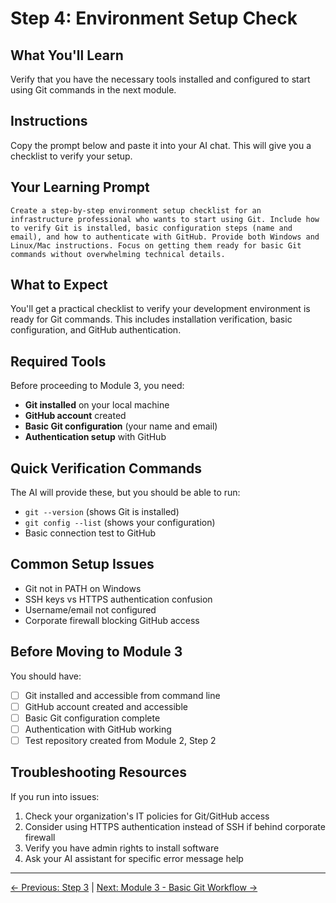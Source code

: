 # Step 4: Environment Setup Check

## What You'll Learn
Verify that you have the necessary tools installed and configured to start using Git commands in the next module.

## Instructions
Copy the prompt below and paste it into your AI chat. This will give you a checklist to verify your setup.

## Your Learning Prompt

```
Create a step-by-step environment setup checklist for an infrastructure professional who wants to start using Git. Include how to verify Git is installed, basic configuration steps (name and email), and how to authenticate with GitHub. Provide both Windows and Linux/Mac instructions. Focus on getting them ready for basic Git commands without overwhelming technical details.
```

## What to Expect
You'll get a practical checklist to verify your development environment is ready for Git commands. This includes installation verification, basic configuration, and GitHub authentication.

## Required Tools
Before proceeding to Module 3, you need:
- **Git installed** on your local machine
- **GitHub account** created
- **Basic Git configuration** (your name and email)
- **Authentication setup** with GitHub

## Quick Verification Commands
The AI will provide these, but you should be able to run:
- `git --version` (shows Git is installed)
- `git config --list` (shows your configuration)
- Basic connection test to GitHub

## Common Setup Issues
- Git not in PATH on Windows
- SSH keys vs HTTPS authentication confusion
- Username/email not configured
- Corporate firewall blocking GitHub access

## Before Moving to Module 3
You should have:
- [ ] Git installed and accessible from command line
- [ ] GitHub account created and accessible
- [ ] Basic Git configuration complete
- [ ] Authentication with GitHub working
- [ ] Test repository created from Module 2, Step 2

## Troubleshooting Resources
If you run into issues:
1. Check your organization's IT policies for Git/GitHub access
2. Consider using HTTPS authentication instead of SSH if behind corporate firewall
3. Verify you have admin rights to install software
4. Ask your AI assistant for specific error message help

---
[← Previous: Step 3](./step-3-local-vs-remote.md) | [Next: Module 3 - Basic Git Workflow →](../../module-3-basic-workflow/README.md)
